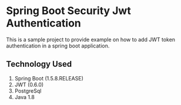 # Spring Boot Security Jwt Authentication

This is a sample project to provide example on how to add JWT token authentication in a spring boot application.
 
## Technology Used

 1. Spring Boot (1.5.8.RELEASE)
 2.  JWT (0.6.0)
 3.  PostgreSql
 4. Java 1.8
